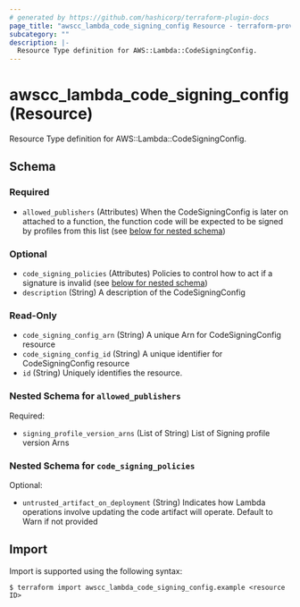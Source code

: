 ```yaml
---
# generated by https://github.com/hashicorp/terraform-plugin-docs
page_title: "awscc_lambda_code_signing_config Resource - terraform-provider-awscc"
subcategory: ""
description: |-
  Resource Type definition for AWS::Lambda::CodeSigningConfig.
---
```


# awscc_lambda_code_signing_config (Resource)

Resource Type definition for AWS::Lambda::CodeSigningConfig.



<!-- schema generated by tfplugindocs -->
## Schema

### Required

- `allowed_publishers` (Attributes) When the CodeSigningConfig is later on attached to a function, the function code will be expected to be signed by profiles from this list (see [below for nested schema](#nestedatt--allowed_publishers))

### Optional

- `code_signing_policies` (Attributes) Policies to control how to act if a signature is invalid (see [below for nested schema](#nestedatt--code_signing_policies))
- `description` (String) A description of the CodeSigningConfig

### Read-Only

- `code_signing_config_arn` (String) A unique Arn for CodeSigningConfig resource
- `code_signing_config_id` (String) A unique identifier for CodeSigningConfig resource
- `id` (String) Uniquely identifies the resource.

<a id="nestedatt--allowed_publishers"></a>
### Nested Schema for `allowed_publishers`

Required:

- `signing_profile_version_arns` (List of String) List of Signing profile version Arns


<a id="nestedatt--code_signing_policies"></a>
### Nested Schema for `code_signing_policies`

Optional:

- `untrusted_artifact_on_deployment` (String) Indicates how Lambda operations involve updating the code artifact will operate. Default to Warn if not provided

## Import

Import is supported using the following syntax:

```shell
$ terraform import awscc_lambda_code_signing_config.example <resource ID>
```
